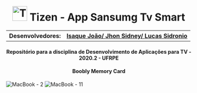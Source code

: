 <h1 align = "center" >
  <img alt="Tizen" width = "40px" src="https://icons-for-free.com/iconfiles/png/512/tizen+icon-1320167914346580857.png">
  Tizen - App Sansumg Tv Smart 
</h1>
<table align = "center" >
  <th>Desenvolvedores:</th>
  <th>
    <a href="https://github.com/isaqueijs">Isaque João/ </a>
    <a href="https://github.com/jhonsidney">Jhon Sidney/ </a>
    <a href="https://github.com/lsidronio">Lucas Sidronio</a>
  </th>
 
</table>
<h4 align="center" >Repositório para a disciplina de Desenvolvimento de Aplicações para TV - 2020.2 - UFRPE</h4>
<h4 align="center" >Boobly Memory Card</h4>

![MacBook - 2](https://user-images.githubusercontent.com/18706961/158619335-442f080f-2fd4-4f59-93f5-6ce394742dec.png)
![MacBook - 11](https://user-images.githubusercontent.com/18706961/158619372-0bd15f14-b6ed-4651-947e-fcf287eef8d6.png)

